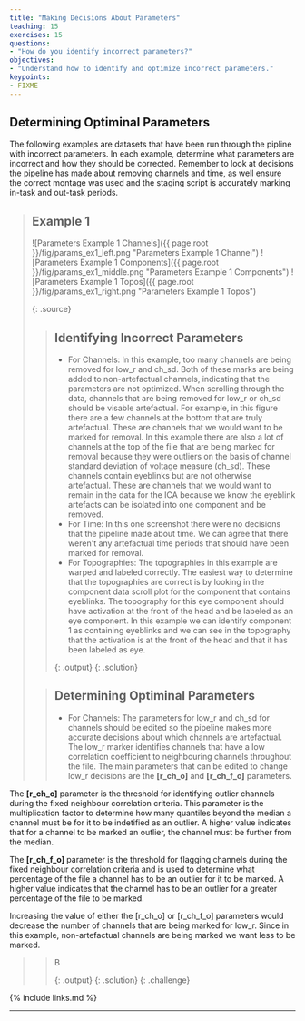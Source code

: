 ```yaml
---
title: "Making Decisions About Parameters"
teaching: 15
exercises: 15
questions:
- "How do you identify incorrect parameters?"
objectives:
- "Understand how to identify and optimize incorrect parameters."
keypoints:
- FIXME
---
```


## Determining Optiminal Parameters

The following examples are datasets that have been run through the pipline with incorrect parameters. In each example, determine what parameters are incorrect and how they should be corrected. Remember to look at decisions the pipeline has made about removing channels and time, as well ensure the correct montage was used and the staging script is accurately marking in-task and out-task periods. 

> ## Example 1
> 
>  ![Parameters Example 1 Channels]({{ page.root }}/fig/params_ex1_left.png "Parameters Example 1 Channel")
>  ![Parameters Example 1 Components]({{ page.root }}/fig/params_ex1_middle.png "Parameters Example 1 Components")
>  ![Parameters Example 1 Topos]({{ page.root }}/fig/params_ex1_right.png "Parameters Example 1 Topos")
>
> {: .source}
>
> > ## Identifying Incorrect Parameters
> > 
> > - For Channels: In this example, too many channels are being removed for low_r and ch_sd. Both of these marks are being added to non-artefactual channels, indicating that the parameters are not optimized. When scrolling through the data, channels that are being removed for low_r or ch_sd should be visable artefactual. For example, in this figure there are a few channels at the bottom that are truly artefactual. These are channels that we would want to be marked for removal. In this example there are also a lot of channels at the top of the file that are being marked for removal because they were outliers on the basis of channel standard deviation of voltage measure (ch_sd). These channels contain eyeblinks but are not otherwise artefactual. These are channels that we would want to remain in the data for the ICA because we know the eyeblink artefacts can be isolated into one component and be removed. 
> > - For Time: In this one screenshot there were no decisions that the pipeline made about time. We can agree that there weren't any artefactual time periods that should have been marked for removal.
> > - For Topographies: The topographies in this example are warped and labeled correctly. The easiest way to determine that the topographies are correct is by looking in the component data scroll plot for the component that contains eyeblinks. The topography for this eye component should have activation at the front of the head and be labeled as an eye component. In this example we can identify component 1 as containing eyeblinks and we can see in the topography that the activation is at the front of the head and that it has been labeled as eye.  
> >
> > {: .output}
> {: .solution}
>
> > ## Determining Optiminal Parameters
> >
> > - For Channels: The parameters for low_r and ch_sd for channels should be edited so the pipeline makes more accurate decisions about which channels are artefactual. The low_r marker identifies channels that have a low correlation coefficient to neighbouring channels throughout the file. The main parameters that can be edited to change low_r decisions are the **[r_ch_o]** and **[r_ch_f_o]** parameters. 

The **[r_ch_o]** parameter is the threshold for identifying outlier channels during the fixed neighbour correlation criteria. This parameter is the multiplication factor to determine how many quantiles beyond the median a channel must be for it to be indetified as an outlier. A higher value indicates that for a channel to be marked an outlier, the channel must be further from the median. 

The **[r_ch_f_o]** parameter is the threshold for flagging channels during the fixed neighbour correlation criteria and is used to determine what percentage of the file a channel has to be an outlier for it to be marked. A higher value indicates that the channel has to be an outlier for a greater percentage of the file to be marked.

Increasing the value of either the [r_ch_o] or [r_ch_f_o] parameters would decrease the number of channels that are being marked for low_r. Since in this example, non-artefactual channels are being marked we want less to be marked. 
> > B
> >
> > {: .output}
> {: .solution}
{: .challenge}


{% include links.md %}

---
